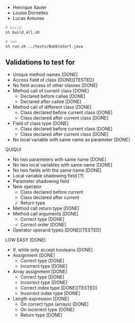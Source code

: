 - Henrique Xavier
- Louise Dornelles
- Lucas Antunes

```bash
# build
sh build_all.sh

# run
sh run.sh ../tests/BubbleSort.java
```

## Validations to test for

- Unique method names [DONE]
- Access field of class [DONE][TESTED]
- No field access of other classes [DONE]
- Method call of current class [DONE]
  - Declared before callee [DONE]
  - Declared after callee [DONE]
- Method call of different class [DONE]
  - Class declared before current class [DONE]
  - Class declared after current class [DONE]
- Field of class type [DONE]
  - Class declared before current class [DONE]
  - Class declared after current class [DONE]
- No local variable with same name as parameter [DONE]


QUIQUI

- No two parameters with same name [DONE]
- No two local variables with same name [DONE]
- No two fields with the same name [DONE]
- Local variable shadowing field [?]
- Parameter shadowing field
- New operator
  - Class declared before current
  - Class declared after current
  - Return type
- Method call return type [DONE]
- Method call arguments [DONE]
  - Correct type [DONE]
  - Correct order [DONE]
- Operator operand types [DONE][TESTED]

LOW EASY [DONE]
- If, while only accept booleans [DONE]
- Assignment [DONE]
  - Correct type [DONE]
  - Incorrect type [DONE]
- Array assignment [DONE]
  - Correct type [DONE]
  - Incorrect type [DONE]
  - Correct index type [DONE][TESTED]
  - Incorrect index type [DONE]
- Length expression [DONE]
  - On correct type (arrays) [DONE]
  - On incorrect type [DONE]
  - Return type [DONE]